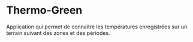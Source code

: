 # Thermo-Green

Application qui permet de connaitre les températures enregistrées sur un terrain suivant des zones et des périodes.
